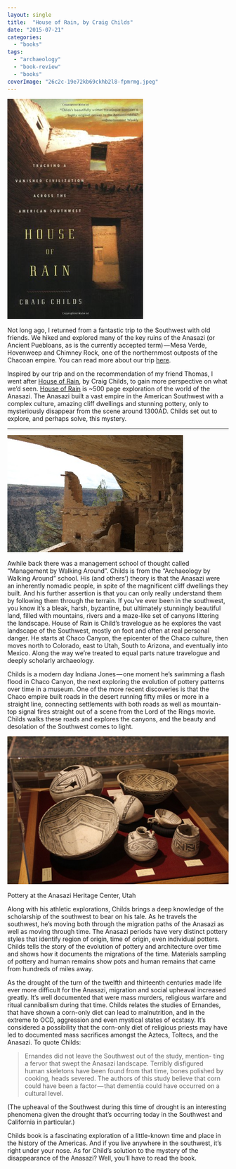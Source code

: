 ```yaml
---
layout: single
title:  "House of Rain, by Craig Childs"
date: "2015-07-21"
categories: 
  - "books"
tags: 
  - "archaeology"
  - "book-review"
  - "books"
coverImage: "26c2c-19e72kb69ckhb2l8-fpmrmg.jpeg"
---
```


![](/assets/images/af2d5-14qqxaukezjeqxd98zm8okq.jpeg)

Not long ago, I returned from a fantastic trip to the Southwest with old friends. We hiked and explored many of the key ruins of the Anasazi (or Ancient Puebloans, as is the currently accepted term) — Mesa Verde, Hovenweep and Chimney Rock, one of the northernmost outposts of the Chacoan empire. You can read more about our trip [here](http://www.viking2917.com/its-right-under-your-nose/).

Inspired by our trip and on the recommendation of my friend Thomas, I went after [House of Rain](http://www.thehawaiiproject.com/book/House-of-Rain-Tracking-a-Vanished-Civilization-Across-the-American-Southwest--by--Craig-Childs--141622), by Craig Childs, to gain more perspective on what we’d seen. [House of Rain](http://www.thehawaiiproject.com/book/House-of-Rain-Tracking-a-Vanished-Civilization-Across-the-American-Southwest--by--Craig-Childs--141622) is ~500 page exploration of the world of the Anasazi. The Anasazi built a vast empire in the American Southwest with a complex culture, amazing cliff dwellings and stunning pottery, only to mysteriously disappear from the scene around 1300AD. Childs set out to explore, and perhaps solve, this mystery.

* * *

![](/assets/images/69ce4-1nt_8qtutfy5ijbmpja2gta.jpeg)

Awhile back there was a management school of thought called “Management by Walking Around”. Childs is from the “Archaeology by Walking Around” school. His (and others’) theory is that the Anasazi were an inherently nomadic people, in spite of the magnificent cliff dwellings they built. And his further assertion is that you can only really understand them by following them through the terrain. If you’ve ever been in the southwest, you know it’s a bleak, harsh, byzantine, but ultimately stunningly beautiful land, filled with mountains, rivers and a maze-like set of canyons littering the landscape. House of Rain is Child’s travelogue as he explores the vast landscape of the Southwest, mostly on foot and often at real personal danger. He starts at Chaco Canyon, the epicenter of the Chaco culture, then moves north to Colorado, east to Utah, South to Arizona, and eventually into Mexico. Along the way we’re treated to equal parts nature travelogue and deeply scholarly archaeology.

Childs is a modern day Indiana Jones — one moment he’s swimming a flash flood in Chaco Canyon, the next exploring the evolution of pottery patterns over time in a museum. One of the more recent discoveries is that the Chaco empire built roads in the desert running fifty miles or more in a straight line, connecting settlements with both roads as well as mountain-top signal fires straight out of a scene from the Lord of the Rings movie. Childs walks these roads and explores the canyons, and the beauty and desolation of the Southwest comes to light.

![](/assets/images/26c2c-19e72kb69ckhb2l8-fpmrmg.jpeg)

Pottery at the Anasazi Heritage Center, Utah

Along with his athletic explorations, Childs brings a deep knowledge of the scholarship of the southwest to bear on his tale. As he travels the southwest, he’s moving both through the migration paths of the Anasazi as well as moving through time. The Anasazi periods have very distinct pottery styles that identify region of origin, time of origin, even individual potters. Childs tells the story of the evolution of pottery and architecture over time and shows how it documents the migrations of the time. Materials sampling of pottery and human remains show pots and human remains that came from hundreds of miles away.

As the drought of the turn of the twelfth and thirteenth centuries made life ever more difficult for the Anasazi, migration and social upheaval increased greatly. It’s well documented that were mass murders, religious warfare and ritual cannibalism during that time. Childs relates the studies of Ernandes, that have shown a corn-only diet can lead to malnutrition, and in the extreme to OCD, aggression and even mystical states of ecstasy. It’s considered a possibility that the corn-only diet of religious priests may have led to documented mass sacrifices amongst the Aztecs, Toltecs, and the Anasazi. To quote Childs:

> Ernandes did not leave the Southwest out of the study, mention- 
> ting a fervor that swept the Anasazi landscape. Terribly disfigured  
> human skeletons have been found from that time, bones polished by  
> cooking, heads severed. The authors of this study believe that corn  
> could have been a factor — that dementia could have occurred on a  
> cultural level.

(The upheaval of the Southwest during this time of drought is an interesting phenomena given the drought that’s occurring today in the Southwest and California in particular.)

Childs book is a fascinating exploration of a little-known time and place in the history of the Americas. And if you live anywhere in the southwest, it’s right under your nose. As for Child’s solution to the mystery of the disappearance of the Anasazi? Well, you’ll have to read the book.
